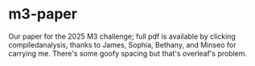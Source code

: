 # m3-paper
Our paper for the 2025 M3 challenge; full pdf is available by clicking compiledanalysis, thanks to James, Sophia, Bethany, and Minseo for carrying me. There's some goofy spacing but that's overleaf's problem.
